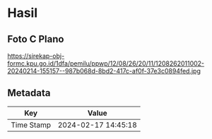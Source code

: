 # Hasil

## Foto C Plano

https://sirekap-obj-formc.kpu.go.id/1dfa/pemilu/ppwp/12/08/26/20/11/1208262011002-20240214-155157--987b068d-8bd2-417c-af0f-37e3c0894fed.jpg


## Metadata

| Key        | Value               |
| ---------- | ------------------- |
| Time Stamp | 2024-02-17 14:45:18 |




